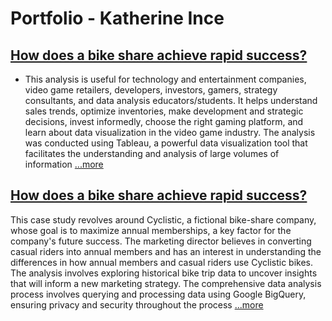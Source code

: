 # **Portfolio - Katherine Ince**

## [How does a bike share achieve rapid success?](https://public.tableau.com/views/Game_Analysis_17114165189500/DashboardTopconsoleswiththehighestsalesbyregion?:language=es-ES&publish=yes&:sid=&:display_count=n&:origin=viz_share_link)
- This analysis is useful for technology and entertainment companies, video game retailers, developers, investors, gamers, strategy consultants, and data analysis educators/students. It helps understand sales trends, optimize inventories, make development and strategic decisions, invest informedly, choose the right gaming platform, and learn about data visualization in the video game industry. The analysis was conducted using Tableau, a powerful data visualization tool that facilitates the understanding and analysis of large volumes of information [...more](https://public.tableau.com/views/Game_Analysis_17114165189500/DashboardTopconsoleswiththehighestsalesbyregion?:language=es-ES&publish=yes&:sid=&:display_count=n&:origin=viz_share_link)


## [How does a bike share achieve rapid success?](https://katherinei03.github.io/Navigating-Success-in-Bike-Share/)
This case study revolves around Cyclistic, a fictional bike-share company, whose goal is to maximize annual memberships, a key factor for the company's future success. The marketing director believes in converting casual riders into annual members and has an interest in understanding the differences in how annual members and casual riders use Cyclistic bikes. The analysis involves exploring historical bike trip data to uncover insights that will inform a new marketing strategy.
The comprehensive data analysis process involves querying and processing data using Google BigQuery, ensuring privacy and security throughout the process [...more](https://katherinei03.github.io/Navigating-Success-in-Bike-Share/)

